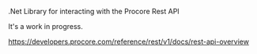 .Net Library for interacting with the Procore Rest API

It's a work in progress.

https://developers.procore.com/reference/rest/v1/docs/rest-api-overview
